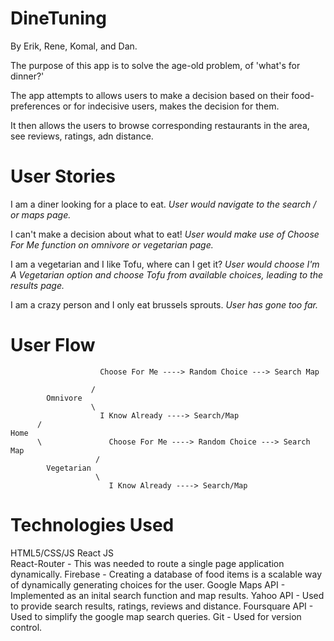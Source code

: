 DineTuning
==========
By Erik, Rene, Komal, and Dan.


The purpose of this app is to solve the age-old problem, of 'what's for dinner?'

The app attempts to allows users to make a decision based on their food-preferences or for indecisive users,
makes the decision for them.

It then allows the users to browse corresponding restaurants in the area, see reviews, ratings, adn distance.

User Stories
============
I am a diner looking for a place to eat.
  *User would navigate to the search / or maps page.*

I can't make a decision about what to eat!
  *User would make use of Choose For Me function on omnivore or vegetarian page.*

I am a vegetarian and I like Tofu, where can I get it?
  *User would choose I'm A Vegetarian option and choose Tofu from available choices, leading to the results  page.*

I am a crazy person and I only eat brussels sprouts.
  *User has gone too far.*

User Flow
==========
                                      
                        Choose For Me ----> Random Choice ---> Search Map
                                            
                      /
            Omnivore
                      \ 
                        I Know Already ----> Search/Map
          /
    Home
          \               Choose For Me ----> Random Choice ---> Search Map
                       /
            Vegetarian 
                       \
                          I Know Already ----> Search/Map

Technologies Used
=================
HTML5/CSS/JS 
React JS  
React-Router - This was needed to route a single page application dynamically.
Firebase - Creating a database of food items is a scalable way of dynamically generating choices for the user.
Google Maps API - Implemented as an inital search function and map results.
Yahoo API - Used to provide search results, ratings, reviews and distance.
Foursquare API - Used to simplify the google map search queries.
Git - Used for version control.
